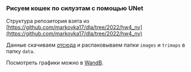 ### Рисуем кошек по силуэтам с помощью UNet

Структура репозитория взята из [https://github.com/markovka17/dla/tree/2022/hw4_nv](https://github.com/markovka17/dla/tree/2022/hw4_nv)

Данные скачиваем [отсюда](https://www.robots.ox.ac.uk/~vgg/data/pets/) и распаковываем папки `images` и `trimaps` в папку `data`.

Посмотреть графики можно в [WandB](https://wandb.ai/xiyori/dl_gan_oxford_cats).

